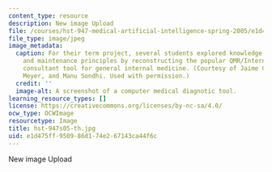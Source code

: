 ```yaml
---
content_type: resource
description: New image Upload
file: /courses/hst-947-medical-artificial-intelligence-spring-2005/e1d475ff950986d174e267143ca44f6c_hst-947s05-th.jpg
file_type: image/jpeg
image_metadata:
  caption: For their term project, several students explored knowledge acquisition
    and maintenance principles by reconstructing the popular QMR/Internist I diagnostic
    consultant tool for general internal medicine. (Courtesy of Jaime Chang, Mark
    Meyer, and Manu Sondhi. Used with permission.)
  credit: ''
  image-alt: A screenshot of a computer medical diagnotic tool.
learning_resource_types: []
license: https://creativecommons.org/licenses/by-nc-sa/4.0/
ocw_type: OCWImage
resourcetype: Image
title: hst-947s05-th.jpg
uid: e1d475ff-9509-86d1-74e2-67143ca44f6c
---
```

New image Upload
